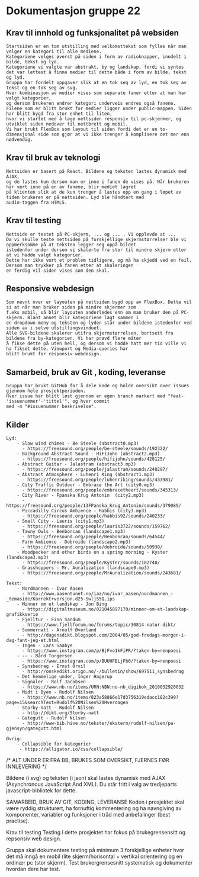 # Dokumentasjon gruppe 22

  ## Krav til innhold og funksjonalitet på websiden
    Startsiden er en tom utstilling med velkomsttekst som fylles når man velger en kategori til alle mediene.
    Kategoriene velges øverst på siden i form av radioknapper, inndelt i bilde, tekst og lyd.
    Kategoriene vi valgte var abstrakt, by og landskap, fordi vi syntes det var lettest å finne medier til dette både i form av bilde, tekst og lyd.
    Gruppa har fordelt oppgaver slik at en tok seg av lyd, en tok seg av tekst og en tok seg av svg.
    Hver kombinasjon av medier vises som separate faner etter at man har valgt kategorier,
    og dersom brukeren endrer kategori underveis endres også fanene.
    Filene som er blitt brukt for medier ligger under public-mappen. Siden har blitt bygd fra stor enhet til liten,
    hvor vi startet med å lage nettsiden responsiv til pc-skjermer, og utviklet siden nedover til nettbrett og mobil.
    Vi har brukt FlexBox som layout til siden fordi det er en to-dimensjonal side som gjør at vi ikke trenger å komplisere det mer enn nødvendig.

  ## Krav til bruk av teknologi
    Nettsiden er basert på React. Bildene og teksten lastes dynamisk med AJAX,
    og de lastes kun dersom man er inne i fanen de vises på. Når brukeren har vært inne på en av fanene, blir mediet lagret
    på klienten slik at de kun trenger å lastes opp en gang i løpet av tiden brukeren er på nettsiden. Lyd ble håndtert med
    audio-taggen fra HTML5.

  ## Krav til testing
    Nettside er testet på PC-skjerm, ... og ... . Vi opplevde at ...
    Da vi skulle teste nettsiden på forskjellige skjermstørrelser ble vi oppmerksomme på at teksten legger seg oppå bildet
    istedenfor under dersom vi skalerte fra stor til mindre skjerm etter at vi hadde valgt kategorier.
    Dette har ikke vært et problem tidligere, og må ha skjedd ved en feil. Dersom man trykker på fanen etter at skaleringen
    er ferdig vil siden vises som den skal.


  ## Responsive webdesign
    Som nevnt over er layouten på nettsiden bygd opp av FlexBox. Dette vil si at når man bruker siden på mindre skjermer som
    f.eks mobil, så blir layouten anderledes enn om man bruker den på PC-skjerm. Blant annet blir kategoriene lagt sammen i
    en dropdown-meny og teksten og lyden står under bildene istedenfor ved siden av i selve utstillingsvinduet.
    Alle SVG-bildene skalerer utifra skjermstørrelsen, bortsett fra bildene fra by-kategorien. Vi har prøvd flere måter
    å fikse dette på uten hell, og dersom vi hadde hatt mer tid ville vi ha fikset dette. Viewport og Media-queries har
    blitt brukt for responsiv webdesign.

  ## Samarbeid, bruk av Git , koding, leveranse
    Gruppa har brukt GitHub for å dele kode og holde oversikt over issues gjennom hele prosjektperioden.
    Hver issue har blitt løst gjennom en egen branch markert med "feat-'issuenummer'-'tittel'", og hver commit
    med -m "#issuenummer beskrivelse".

  ## Kilder

    Lyd:
        - Slow wind chimes - Be Steele (abstract0.mp3)
          - https://freesound.org/people/be-steele/sounds/192322/
        - Background Abstract Sound - HiFiJohn (abstract2.mp3)
          - https://freesound.org/people/hifijohn/sounds/428125/
        - Abstract Guitar - Jalastram (abstract3.mp3)
          - https://freesound.org/people/jalastram/sounds/240297/
        - Abstract Atmosphere - Luhenri King (abstract1.mp3)
          - https://freesound.org/people/luhenriking/sounds/433981/
        - City Traffic Outdoor - Embrace the Art (city0.mp3)
          - https://freesound.org/people/embracetheart/sounds/345313/
        - City River - Fpanska Krug Antonin  (city2.mp3)
          - https://freesound.org/people/13FPanska_Krug_Antonin/sounds/379089/
        - Piccadilly Circus Ambience - Habbis (city3.mp3)
          - https://freesound.org/people/habbis92/sounds/240233/
        - Small City - Lauris (city1.mp3)
          - https://freesound.org/people/lauris3722/sounds/159762/
        - Tawny Owls - Benboncan (landscape1.mp3)
          - https://freesound.org/people/Benboncan/sounds/64544/
        - Farm Ambience - Dobroide (landscape2.mp3)
          - https://freesound.org/people/dobroide/sounds/50930/
        - Woodpecker and other birds on a spring morning - Kyster (landscape3.mp3)
          - https://freesound.org/people/Kyster/sounds/182740/
        - Grasshoppers - Mr. Auralization (landscape0.mp3)
          - https://freesound.org/people/MrAuralization/sounds/243681/      
      
    Tekst:
        - Nordmannen - Ivar Aasen
          - http://www.aasentunet.no/iaa/no/ivar_aasen/nordmannen_-_temaside/Korrekt+versjon.d25-SwljS5Q.ips
        - Minner om et landskap - Jon Bing
          - https://digitaltmuseum.no/021045897170/minner-om-et-landskap-grafikkserie
        - Fjelltur - Finn Sandum
          - https://www.fjellforum.no/forums/topic/30814-natur-dikt/
        - Sommernatt - Arnulf Øverland
          - http://dagensdikt.blogspot.com/2004/05/god-fredags-morgen-i-dag-fant-jeg-et.html
        - Ingen - Lars Saabye
          - https://www.instagram.com/p/BjFvo1kFiPR/?taken-by=renpoesi
        - -- - Bård Torgersen
          - https://www.instagram.com/p/BUUHFBLjFb0/?taken-by=renpoesi
        - Synsbedrag - Ernst Orvil
          - http://onskedikt.origo.no/-/bulletin/show/697511_synsbedrag
        - Det hemmelige under, Inger Hagerup
        - Signaler - Rolf Jacobsen
          - https://www.nb.no/items/URN:NBN:no-nb_digibok_2010032920032
        - Midt i Byen - Rudolf Nilsen
          - https://www.nb.no/items/823a58866e17d3756319edacc182c390?page=15&searchText=Rudolf%20Nilsen%20Hverdagen
        - Storby-natt - Rudolf Nilsen
          - http://dikt.org/Storby-natt
        - Gategutt - Rudolf Nilsen
          - http://www-bib.hive.no/tekster/ekstern/rudolf-nilsen/pa-gjensyn/gategutt.html

    Øvrig:
        - Collapsible for kategorier
         - https://alligator.io/css/collapsible/





/* ALT UNDER ER FRA BB, BRUKES SOM OVERSIKT, FJERNES FØR INNLEVERING */

Bildene (i svg) og teksten (i json) skal lastes dynamisk med AJAX (Asynchronous JavaScript And XML). Du står fritt i valg av tredjeparts javascript-bibliotek for dette.

SAMARBEID, BRUK AV GIT, KODING, LEVERANSE
Koden i prosjektet skal være ryddig strukturert, ha fornuftig kommentering og ha navngiving av komponenter, variabler og funksjoner i tråd med anbefalinger (best practise).

Krav til testing
Testing i dette prosjektet har fokus på brukegrensensitt og repsonsiv web design. 

Gruppa skal dokumentere testing på minimum 3 forskjellige enheter hvor det må inngå en mobil (lite skjerm/horisontal + vertikal orientering og en ordinær pc (stor skjerm). 
Test brukergrensesnitt systematisk og dokumenter hvordan dere har test.